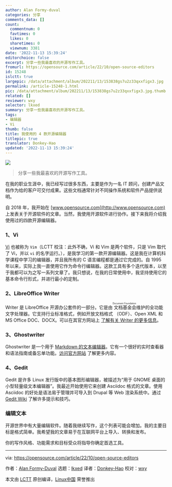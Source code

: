 ```yaml
---
author: Alan Formy-duval
categories: 分享
comments_data: []
count:
  commentnum: 0
  favtimes: 0
  likes: 0
  sharetimes: 0
  viewnum: 3381
date: '2022-11-13 15:39:24'
editorchoice: false
excerpt: 分享一些我最喜欢的开源写作工具。
fromurl: https://opensource.com/article/22/10/open-source-editors
id: 15248
islctt: true
largepic: /data/attachment/album/202211/13/153838gs7u2z33qxxfigx3.jpg
permalink: /article-15248-1.html
pic: /data/attachment/album/202211/13/153838gs7u2z33qxxfigx3.jpg.thumb.jpg
related: []
reviewer: wxy
selector: lkxed
summary: 分享一些我最喜欢的开源写作工具。
tags:
- 编辑器
- Vi
thumb: false
title: 我使用的 4 款开源编辑器
titlepic: true
translator: Donkey-Hao
updated: '2022-11-13 15:39:24'
---
```


![](/data/attachment/album/202211/13/153838gs7u2z33qxxfigx3.jpg)



> 
> 分享一些我最喜欢的开源写作工具。
> 
> 
> 


在我的职业生涯中，我已经写过很多东西，主要是作为一名 IT 顾问，创建产品文档作为给的客户可交付成果。这些文档通常针对不同操作系统和软件产品提供说明。


自 2018 年，我开始在 [www.opensource.com](http://www.opensource.com) 上发表关于开源软件的文章。当然，我使用开源软件进行协作。接下来我将介绍我使用过的四款开源编辑器。


### 1、Vi


[Vi](https://opensource.com/article/20/12/vi-text-editor) 也被称为 `Vim`（LCTT 校注：此外不确，Vi 和 Vim 是两个软件，只是 Vim 取代了 Vi，并以 `vi` 的名字运行。），是我学习的第一款开源编辑器。这是我在计算机科学课程中学习的编辑器，并且我所有的 C 语言编程都是通过它完成的。自 1995 年以来，实际上我一直使用它作为命令行编辑器。这款工具有多个迭代版本，以至于我都可以为之写一系列文章了。我只想说，在我的日常使用中，我坚持使用它的基本命令行形式，并进行最小的定制。


### 2、LibreOffice Writer


Writer 是 LibreOffice 开源办公套件的一部分。它是由<ruby> 文档基金会 <rt>  Document Foundation </rt></ruby>维护的全功能文字处理器。它支持行业标准格式，例如开放文档格式 （ODF）、Open XML 和 MS Office DOC、DOCX。可以在其官方网站上 [了解有关 Writer 的更多信息](https://www.libreoffice.org/discover/writer/)。


### 3、Ghostwriter


Ghostwriter 是一个用于 [Markdown 的文本编辑器](https://opensource.com/article/21/10/markdown-editors)。它有一个很好的实时查看器和语法指南或备忘单功能。[访问官方网站](https://github.com/KDE/ghostwriter) 了解更多内容。


### 4、Gedit


Gedit 是许多 Linux 发行版中的基本图形编辑器，被描述为“用于 GNOME 桌面的小型轻量级文本编辑器”。我最近开始使用它来创建 Asciidoc 格式的文章。使用 Asciidoc 的好处是语法易于管理并可导入到 Drupal 等 Web 渲染系统中。通过 [Gedit Wiki](https://wiki.gnome.org/Apps/Gedit) 了解许多提示和技巧。


### 编辑文本


开源世界中有大量编辑软件。随着我继续写作，这个列表可能会增加。我的主要目标是格式简单。我希望我的文章易于在互联网平台上导入、转换和发布。


你的写作风格、功能需求和目标受众将指导你确定首选工具。




---


via: <https://opensource.com/article/22/10/open-source-editors>


作者：[Alan Formy-Duval](https://opensource.com/users/alanfdoss) 选题：[lkxed](https://github.com/lkxed) 译者：[Donkey-Hao](https://github.com/Donkey-Hao) 校对：[wxy](https://github.com/wxy)


本文由 [LCTT](https://github.com/LCTT/TranslateProject) 原创编译，[Linux中国](https://linux.cn/) 荣誉推出